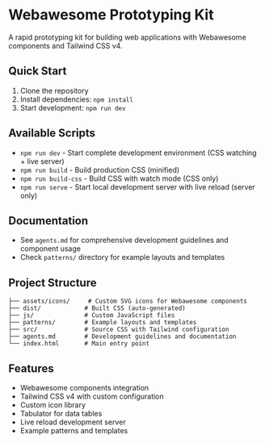 # Webawesome Prototyping Kit

A rapid prototyping kit for building web applications with Webawesome components and Tailwind CSS v4.

## Quick Start

1. Clone the repository
2. Install dependencies: `npm install`
3. Start development: `npm run dev`

## Available Scripts

- `npm run dev` - Start complete development environment (CSS watching + live server)
- `npm run build` - Build production CSS (minified)
- `npm run build-css` - Build CSS with watch mode (CSS only)
- `npm run serve` - Start local development server with live reload (server only)

## Documentation

- See `agents.md` for comprehensive development guidelines and component usage
- Check `patterns/` directory for example layouts and templates

## Project Structure

```
├── assets/icons/     # Custom SVG icons for Webawesome components
├── dist/            # Built CSS (auto-generated)
├── js/              # Custom JavaScript files
├── patterns/        # Example layouts and templates
├── src/             # Source CSS with Tailwind configuration
├── agents.md        # Development guidelines and documentation
└── index.html       # Main entry point
```

## Features

- Webawesome components integration
- Tailwind CSS v4 with custom configuration
- Custom icon library
- Tabulator for data tables
- Live reload development server
- Example patterns and templates
